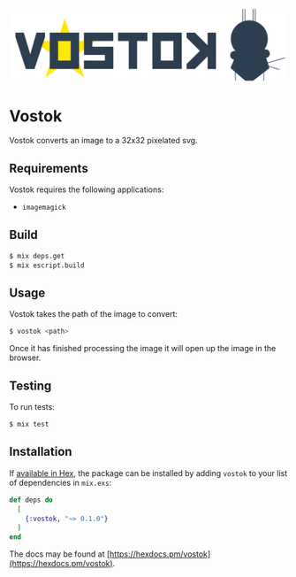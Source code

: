 ![](https://github.com/spawnfest/vostok/blob/master/static/vostok_logo.png)
# Vostok

Vostok converts an image to a 32x32 pixelated svg.

## Requirements

Vostok requires the following applications:

- `imagemagick`

## Build

```bash
$ mix deps.get
$ mix escript.build
```

## Usage

Vostok takes the path of the image to convert:

```bash
$ vostok <path>
```

Once it has finished processing the image it will open up the image in the browser.

## Testing

To run tests:

```bash
$ mix test
```

## Installation

If [available in Hex](https://hex.pm/docs/publish), the package can be installed
by adding `vostok` to your list of dependencies in `mix.exs`:

```elixir
def deps do
  [
    {:vostok, "~> 0.1.0"}
  ]
end
```

The docs may be found at [https://hexdocs.pm/vostok](https://hexdocs.pm/vostok).

